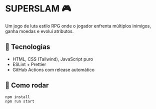 # SUPERSLAM 🎮

Um jogo de luta estilo RPG onde o jogador enfrenta múltiplos inimigos, ganha moedas e evolui atributos.

## 🔧 Tecnologias
- HTML, CSS (Tailwind), JavaScript puro
- ESLint + Prettier
- GitHub Actions com release automático

## 🚀 Como rodar
```bash
npm install
npm run start
